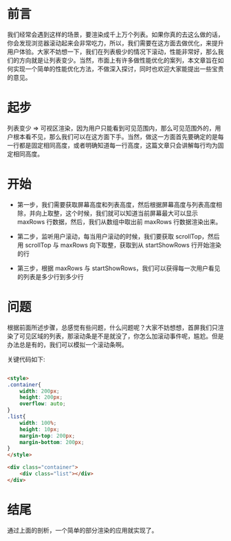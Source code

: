 # 前言

我们经常会遇到这样的场景，要渲染成千上万个列表。如果你真的去这么做的话，你会发现浏览器滚动起来会非常吃力，所以，我们需要在这方面去做优化，来提升用户体验。大家不妨想一下，我们在列表极少的情况下滚动，性能非常好，那么我们的方向就是让列表变少。当然，市面上有许多做性能优化的案列，本文章旨在如何实现一个简单的性能优化方法，不做深入探讨，同时也欢迎大家能提出一些宝贵的意见。

# 起步

列表变少 => 可视区渲染，因为用户只能看到可见范围内，那么可见范围外的，用户根本看不见，那么我们可以在这方面下手。当然，做这一方面首先要确定的是每一行都是固定相同高度，或者明确知道每一行高度，这篇文章只会讲解每行均为固定相同高度。

# 开始

+ 第一步，我们需要获取屏幕高度和列表高度，然后根据屏幕高度与列表高度相除，并向上取整，这个时候，我们就可以知道当前屏幕最大可以显示 maxRows 行数据，然后，我们从数组中取出前 maxRows 行数据渲染出来。

+ 第二步，监听用户滚动，每当用户滚动的时候，我们要获取 scrollTop，然后用 scrollTop 与 maxRows 向下取整，获取到从 startShowRows 行开始渲染的行

+ 第三步，根据 maxRows 与 startShowRows，我们可以获得每一次用户看见的列表是多少行到多少行

# 问题

根据前面所述步骤，总感觉有些问题，什么问题呢？大家不妨想想，首屏我们只渲染了可见区域的列表，那滚动条是不是就没了，你怎么加滚动事件呢，尴尬。但是办法总是有的，我们可以模拟一个滚动条啊。

关键代码如下:

```html

<style>
.container{
    width: 200px;
    height: 200px;
    overflow: auto;
}
.list{
    width: 100%;
    height: 10px;
    margin-top: 200px;
    margin-bottom: 200px;
}
</style>

<div class="container">
    <div class="list"></div>
</div>
```

# 结尾

通过上面的剖析，一个简单的部分渲染的应用就实现了。